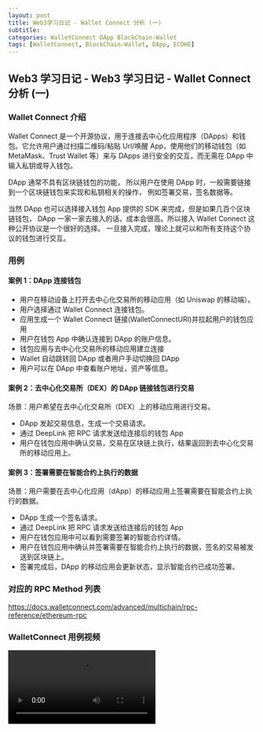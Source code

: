 ```yaml
---
layout: post
title: Web3学习日记 - Wallet Connect 分析 (一)
subtitle:
categories: WalletConnect DApp BlockChain-Wallet
tags: [WalletConnect, BlockChain-Wallet, DApp, ECDHE]
---
```


## Web3 学习日记 - Web3 学习日记 - Wallet Connect 分析 (一)

### Wallet Connect 介绍

Wallet Connect 是一个开源协议，用于连接去中心化应用程序（DApps）和钱包。它允许用户通过扫描二维码/粘贴 Url/唤醒 App，使用他们的移动钱包（如 MetaMask、Trust Wallet 等）来与 DApps 进行安全的交互，而无需在 DApp 中输入私钥或导入钱包。

DApp 通常不具有区块链钱包的功能， 所以用户在使用 DApp 时，一般需要链接到一个区块链钱包来实现和私钥相关的操作， 例如签署交易，签名数据等。

当然 DApp 也可以选择接入钱包 App 提供的 SDK 来完成，但是如果几百个区块链钱包， DApp 一家一家去接入的话，成本会很高。所以接入 Wallet Connect 这种公开协议是一个很好的选择。 一旦接入完成，理论上就可以和所有支持这个协议的钱包进行交互。

### 用例

#### 案例 1：DApp 连接钱包

- 用户在移动设备上打开去中心化交易所的移动应用（如 Uniswap 的移动端）。
- 用户选择通过 Wallet Connect 连接钱包。
- 应用生成一个 Wallet Connect 链接(WalletConnectURI)并拉起用户的钱包应用
- 用户在钱包 App 中确认连接到 DApp 的账户信息。
- 钱包应用与去中心化交易所的移动应用建立连接
- Wallet 自动跳转回 DApp 或者用户手动切换回 DApp
- 用户可以在 DApp 中查看账户地址，资产等信息。

#### 案例 2：去中心化交易所（DEX）的 DApp 链接钱包进行交易

场景：用户希望在去中心化交易所（DEX）上的移动应用进行交易。

- DApp 发起交易信息，生成一个交易请求。
- 通过 DeepLink 把 RPC 请求发送给连接后的钱包 App
- 用户在钱包应用中确认交易，交易在区块链上执行，结果返回到去中心化交易所的移动应用上。

#### 案例 3：签署需要在智能合约上执行的数据

场景：用户需要在去中心化应用（dApp）的移动应用上签署需要在智能合约上执行的数据。

- DApp 生成一个签名请求。
- 通过 DeepLink 把 RPC 请求发送给连接后的钱包 App
- 用户在钱包应用中可以看到需要签署的智能合约详情。
- 用户在钱包应用中确认并签署需要在智能合约上执行的数据，签名的交易被发送到区块链上。
- 签署完成后，DApp 的移动应用会更新状态，显示智能合约已成功签署。

### 对应的 RPC Method 列表

<https://docs.walletconnect.com/advanced/multichain/rpc-reference/ethereum-rpc>

### WalletConnect 用例视频

<video controls style="max-width: 100%; height: auto;">
  <source src='{{"/assets/video/2024-06-25/walletconnect.mp4" | absolute_url }}' type="video/mp4">
  您的浏览器不支持 HTML5 视频标签。
</video>
